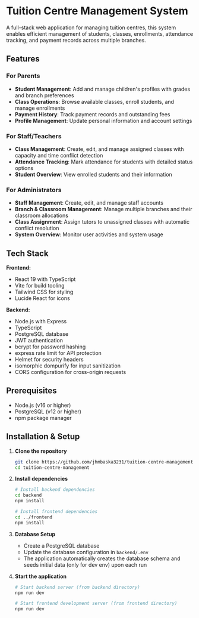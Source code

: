 # Tuition Centre Management System

A full-stack web application for managing tuition centres, this system enables efficient management of students, classes, enrollments, attendance tracking, and payment records across multiple branches.

## Features

### For Parents
- **Student Management**: Add and manage children's profiles with grades and branch preferences
- **Class Operations**: Browse available classes, enroll students, and manage enrollments
- **Payment History**: Track payment records and outstanding fees
- **Profile Management**: Update personal information and account settings

### For Staff/Teachers
- **Class Management**: Create, edit, and manage assigned classes with capacity and time conflict detection
- **Attendance Tracking**: Mark attendance for students with detailed status options
- **Student Overview**: View enrolled students and their information

### For Administrators
- **Staff Management**: Create, edit, and manage staff accounts
- **Branch & Classroom Management**: Manage multiple branches and their classroom allocations
- **Class Assignment**: Assign tutors to unassigned classes with automatic conflict resolution
- **System Overview**: Monitor user activities and system usage

## Tech Stack

**Frontend:**
- React 19 with TypeScript
- Vite for build tooling
- Tailwind CSS for styling
- Lucide React for icons

**Backend:**
- Node.js with Express
- TypeScript
- PostgreSQL database
- JWT authentication
- bcrypt for password hashing
- express rate limit for API protection
- Helmet for security headers
- isomorphic dompurify for input sanitization
- CORS configuration for cross-origin requests

## Prerequisites

- Node.js (v16 or higher)
- PostgreSQL (v12 or higher)
- npm package manager

## Installation & Setup

1. **Clone the repository**
   ```bash
   git clone https://github.com/jhmbaska3231/tuition-centre-management-app.git
   cd tuition-centre-management
   ```

2. **Install dependencies**
   ```bash
   # Install backend dependencies
   cd backend
   npm install
   
   # Install frontend dependencies
   cd ../frontend
   npm install
   ```

3. **Database Setup**
   - Create a PostgreSQL database
   - Update the database configuration in `backend/.env`
   - The application automatically creates the database schema and seeds initial data (only for dev env) upon each run

4. **Start the application**
   ```bash
   # Start backend server (from backend directory)
   npm run dev
   
   # Start frontend development server (from frontend directory)
   npm run dev
   ```
